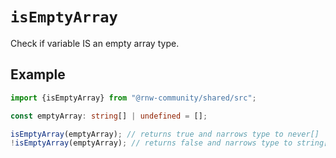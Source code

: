 # `isEmptyArray`

Check if variable IS an empty array type.

## Example

```ts
import {isEmptyArray} from "@rnw-community/shared/src";

const emptyArray: string[] | undefined = [];

isEmptyArray(emptyArray); // returns true and narrows type to never[]
!isEmptyArray(emptyArray); // returns false and narrows type to string[] | undefined
```
